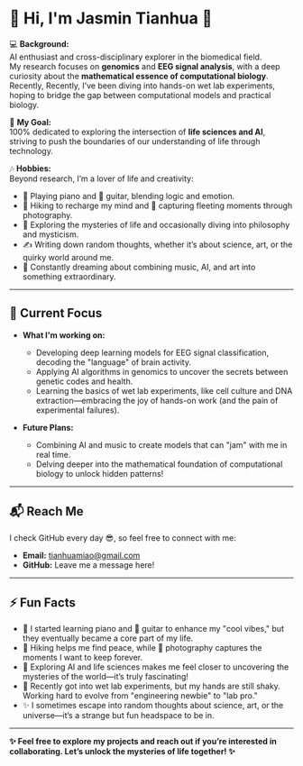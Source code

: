 # 👋 Hi, I'm Jasmin Tianhua 🌟  

💻 **Background:**  
AI enthusiast and cross-disciplinary explorer in the biomedical field.  
My research focuses on **genomics** and **EEG signal analysis**, with a deep curiosity about the **mathematical essence of computational biology**. Recently, Recently, I’ve been diving into hands-on wet lab experiments, hoping to bridge the gap between computational models and practical biology. 

🎯 **My Goal:**  
100% dedicated to exploring the intersection of **life sciences and AI**, striving to push the boundaries of our understanding of life through technology.  

🎶 **Hobbies:**  
Beyond research, I’m a lover of life and creativity:  
- 🎹 Playing piano and 🎸 guitar, blending logic and emotion.  
- 🥾 Hiking to recharge my mind and 📸 capturing fleeting moments through photography.  
- 🧬 Exploring the mysteries of life and occasionally diving into philosophy and mysticism.  
- ✍️ Writing down random thoughts, whether it’s about science, art, or the quirky world around me.  
- 🌌 Constantly dreaming about combining music, AI, and art into something extraordinary.  

---

## 🚀 Current Focus  
- **What I'm working on:**  
  - Developing deep learning models for EEG signal classification, decoding the "language" of brain activity.  
  - Applying AI algorithms in genomics to uncover the secrets between genetic codes and health.  
  - Learning the basics of wet lab experiments, like cell culture and DNA extraction—embracing the joy of hands-on work (and the pain of experimental failures).  

- **Future Plans:**  
  - Combining AI and music to create models that can "jam" with me in real time.  
  - Delving deeper into the mathematical foundation of computational biology to unlock hidden patterns!  

---

## 📬 Reach Me  
I check GitHub every day 😎, so feel free to connect with me:  
- **Email:** [tianhuamiao@gmail.com](mailto:tianhuamiao@gmail.com)  
- **GitHub:** Leave me a message here!  

---

## ⚡ Fun Facts  
- 🎹 I started learning piano and 🎸 guitar to enhance my "cool vibes," but they eventually became a core part of my life.  
- 🥾 Hiking helps me find peace, while 📸 photography captures the moments I want to keep forever.  
- 🧬 Exploring AI and life sciences makes me feel closer to uncovering the mysteries of the world—it’s truly fascinating!  
- 🥼 Recently got into wet lab experiments, but my hands are still shaky. Working hard to evolve from "engineering newbie" to "lab pro."  
- ✨ I sometimes escape into random thoughts about science, art, or the universe—it’s a strange but fun headspace to be in.  

---

**✨ Feel free to explore my projects and reach out if you’re interested in collaborating. Let’s unlock the mysteries of life together! ✨**

